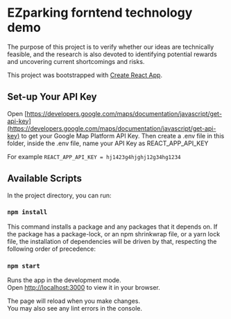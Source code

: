 # EZparking forntend technology demo

The purpose of this project is to verify whether our ideas are technically feasible, and the research is also devoted to identifying potential rewards and uncovering current shortcomings and risks.

This project was bootstrapped with [Create React App](https://github.com/facebook/create-react-app).

## Set-up Your API Key
Open [https://developers.google.com/maps/documentation/javascript/get-api-key](https://developers.google.com/maps/documentation/javascript/get-api-key) to get your Google Map Platform API Key.
Then create a .env file in this folder, inside the .env file, name your API Key as REACT_APP_API_KEY

For example 
`REACT_APP_API_KEY = hj1423g4hjghj12g34hg1234`

## Available Scripts

In the project directory, you can run:

### `npm install`

This command installs a package and any packages that it depends on. If the package has a package-lock, or an npm shrinkwrap file, or a yarn lock file, the installation of dependencies will be driven by that, respecting the following order of precedence:

### `npm start`

Runs the app in the development mode.\
Open [http://localhost:3000](http://localhost:3000) to view it in your browser.

The page will reload when you make changes.\
You may also see any lint errors in the console.

